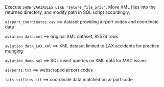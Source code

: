 Execute `SHOW VARIABLES LIKE "secure_file_priv"`. Move XML files into the returned directory, and modify path in SQL script accordingly.

`airport_coordinates.csv` ==> dataset providing airport codes and coordinate data

`aviation_data.xml` ==> original XML dataset, 82574 rows

`aviation_data_LAX.xml` ==> XML dataset limited to LAX accidents for practice munging

`aviation_dump.sql` ==> SQL insert queries on XML data for MAC issues

`airports.txt` ==> webscraped airport codes

`lats.txt`/`lons.txt`  ==> coordinate data matched on airport code
